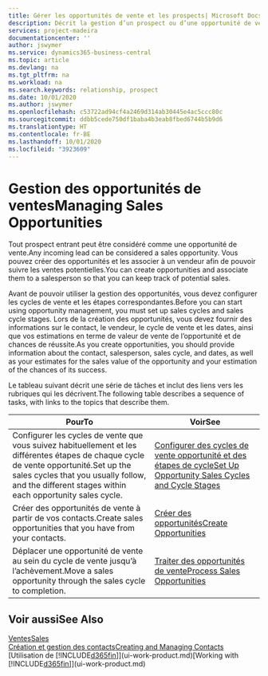```yaml
---
title: Gérer les opportunités de vente et les prospects| Microsoft Docs
description: Décrit la gestion d’un prospect ou d’une opportunité de ventes entrant dans Business Central, et l’association de l’opportunité à un vendeur pour effectuer le suivi des ventes potentielles.
services: project-madeira
documentationcenter: ''
author: jswymer
ms.service: dynamics365-business-central
ms.topic: article
ms.devlang: na
ms.tgt_pltfrm: na
ms.workload: na
ms.search.keywords: relationship, prospect
ms.date: 10/01/2020
ms.author: jswymer
ms.openlocfilehash: c53722ad94cf4a2469d314ab30445e4ac5ccc80c
ms.sourcegitcommit: ddbb5cede750df1baba4b3eab8fbed6744b5b9d6
ms.translationtype: HT
ms.contentlocale: fr-BE
ms.lasthandoff: 10/01/2020
ms.locfileid: "3923609"
---
```

# <a name="managing-sales-opportunities"></a><span data-ttu-id="72284-103">Gestion des opportunités de ventes</span><span class="sxs-lookup"><span data-stu-id="72284-103">Managing Sales Opportunities</span></span>
<span data-ttu-id="72284-104">Tout prospect entrant peut être considéré comme une opportunité de vente.</span><span class="sxs-lookup"><span data-stu-id="72284-104">Any incoming lead can be considered a sales opportunity.</span></span> <span data-ttu-id="72284-105">Vous pouvez créer des opportunités et les associer à un vendeur afin de pouvoir suivre les ventes potentielles.</span><span class="sxs-lookup"><span data-stu-id="72284-105">You can create opportunities and associate them to a salesperson so that you can keep track of potential sales.</span></span>

<span data-ttu-id="72284-106">Avant de pouvoir utiliser la gestion des opportunités, vous devez configurer les cycles de vente et les étapes correspondantes.</span><span class="sxs-lookup"><span data-stu-id="72284-106">Before you can start using opportunity management, you must set up sales cycles and sales cycle stages.</span></span> <span data-ttu-id="72284-107">Lors de la création des opportunités, vous devez fournir des informations sur le contact, le vendeur, le cycle de vente et les dates, ainsi que vos estimations en terme de valeur de vente de l’opportunité et de chances de réussite.</span><span class="sxs-lookup"><span data-stu-id="72284-107">As you create opportunities, you should provide information about the contact, salesperson, sales cycle, and dates, as well as your estimates for the sales value of the opportunity and your estimation of the chances of its success.</span></span>

<span data-ttu-id="72284-108">Le tableau suivant décrit une série de tâches et inclut des liens vers les rubriques qui les décrivent.</span><span class="sxs-lookup"><span data-stu-id="72284-108">The following table describes a sequence of tasks, with links to the topics that describe them.</span></span>

| <span data-ttu-id="72284-109">Pour</span><span class="sxs-lookup"><span data-stu-id="72284-109">To</span></span> | <span data-ttu-id="72284-110">Voir</span><span class="sxs-lookup"><span data-stu-id="72284-110">See</span></span> |
| --- | --- |
| <span data-ttu-id="72284-111">Configurer les cycles de vente que vous suivez habituellement et les différentes étapes de chaque cycle de vente opportunité.</span><span class="sxs-lookup"><span data-stu-id="72284-111">Set up the sales cycles that you usually follow, and the different stages within each opportunity sales cycle.</span></span> |[<span data-ttu-id="72284-112">Configurer des cycles de vente opportunité et des étapes de cycle</span><span class="sxs-lookup"><span data-stu-id="72284-112">Set Up Opportunity Sales Cycles and Cycle Stages</span></span>](marketing-how-setup-opportunity-sales-cycles-stages.md) |
| <span data-ttu-id="72284-113">Créer des opportunités de vente à partir de vos contacts.</span><span class="sxs-lookup"><span data-stu-id="72284-113">Create sales opportunities that you have from your contacts.</span></span> |[<span data-ttu-id="72284-114">Créer des opportunités</span><span class="sxs-lookup"><span data-stu-id="72284-114">Create Opportunities</span></span>](marketing-how-create-opportunities.md) |
| <span data-ttu-id="72284-115">Déplacer une opportunité de vente au sein du cycle de vente jusqu’à l’achèvement.</span><span class="sxs-lookup"><span data-stu-id="72284-115">Move a sales opportunity through the sales cycle to completion.</span></span> |[<span data-ttu-id="72284-116">Traiter des opportunités de vente</span><span class="sxs-lookup"><span data-stu-id="72284-116">Process Sales Opportunities</span></span>](marketing-processing-sales-opportunities.md) |

## <a name="see-also"></a><span data-ttu-id="72284-117">Voir aussi</span><span class="sxs-lookup"><span data-stu-id="72284-117">See Also</span></span>
[<span data-ttu-id="72284-118">Ventes</span><span class="sxs-lookup"><span data-stu-id="72284-118">Sales</span></span>](sales-manage-sales.md)  
[<span data-ttu-id="72284-119">Création et gestion des contacts</span><span class="sxs-lookup"><span data-stu-id="72284-119">Creating and Managing Contacts</span></span>](marketing-contacts.md)  
<span data-ttu-id="72284-120">[Utilisation de [!INCLUDE[d365fin](includes/d365fin_md.md)]](ui-work-product.md)</span><span class="sxs-lookup"><span data-stu-id="72284-120">[Working with [!INCLUDE[d365fin](includes/d365fin_md.md)]](ui-work-product.md)</span></span>
